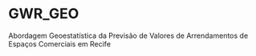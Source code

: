 # GWR_GEO
 Abordagem Geoestatística da Previsão de Valores de Arrendamentos de Espaços Comerciais em Recife
